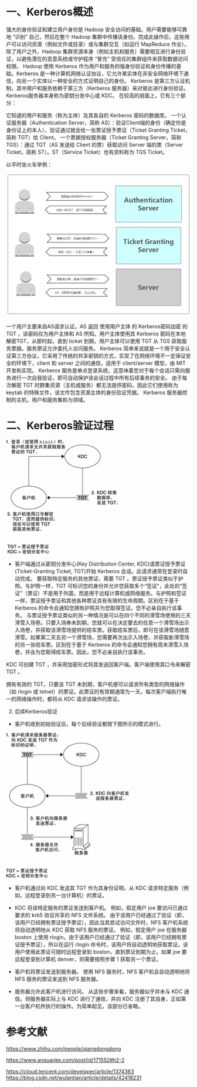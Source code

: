 # 一、Kerberos概述
强大的身份验证和建立用户身份是 Hadoop 安全访问的基础。用户需要能够可靠地 “识别” 自己，然后在整个 Hadoop 集群中传播该身份。完成此操作后，这些用户可以访问资源（例如文件或目录）或与集群交互（如运行 MapReduce 作业）。除了用户之外，Hadoop 集群资源本身（例如主机和服务）需要相互进行身份验证，以避免潜在的恶意系统或守护程序 “冒充” 受信任的集群组件来获取数据访问权限。
Hadoop 使用 Kerberos 作为用户和服务的强身份验证和身份传播的基础。Kerberos 是一种计算机网络认证协议，它允许某实体在非安全网络环境下通信，向另一个实体以一种安全的方式证明自己的身份。 Kerberos 是第三方认证机制，其中用户和服务依赖于第三方（Kerberos 服务器）来对彼此进行身份验证。 Kerberos服务器本身称为密钥分发中心或 KDC。 在较高的层面上，它有三个部分：

它知道的用户和服务（称为主体）及其各自的 Kerberos 密码的数据库。
一个认证服务器（Authentication Server，简称 AS）：验证Client端的身份（确定你是身份证上的本人），验证通过就会给一张票证授予票证（Ticket Granting Ticket，简称 TGT）给 Client。
一个票据授权服务器（Ticket Granting Server，简称 TGS）：通过 TGT（AS 发送给 Client 的票）获取访问 Server 端的票（Server Ticket，简称 ST）。ST（Service Ticket）也有资料称为 TGS Ticket。

以平时坐火车举例：

![enter description here](https://raw.githubusercontent.com/Danielyan86/xiaoshujiang_images/master/小书匠/1607785010806.png)

一个用户主要来自AS请求认证。AS 返回 使用用户主体 的 Kerberos密码加密 的 TGT ，该密码仅为用户主体和 AS 所知。用户主体使用其 Kerberos 密码在本地解密TGT，从那时起，直到 ticket 到期，用户主体可以使用 TGT 从 TGS 获取服务票据。服务票证允许委托人访问服务。
Kerberos 简单来说就是一个用于安全认证第三方协议，它采用了传统的共享密钥的方式，实现了在网络环境不一定保证安全的环境下，client 和 server 之间的通信，适用于 client/server 模型，由 MIT 开发和实现。
Kerberos 服务是单点登录系统，这意味着您对于每个会话只需向服务进行一次自我验证，即可自动保护该会话过程中所有后续事务的安全。
由于每次解密 TGT 时群集资源（主机或服务）都无法提供密码，因此它们使用称为 keytab 的特殊文件，该文件包含资源主体的身份验证凭据。
Kerberos 服务器控制的主机，用户和服务集称为领域。

# 二、Kerberos验证过程
![enter description here](https://raw.githubusercontent.com/Danielyan86/xiaoshujiang_images/master/小书匠/1607867029133.png)

- 客户端通过从密钥分发中心(Key Distribution Center, KDC)请票证授予票证(Ticket-Granting Ticket, TGT)开始 Kerberos 会话。此请求通常在登录时自动完成。
要获取特定服务的其他票证，需要 TGT 。票证授予票证类似于护照。与护照一样，TGT 可标识您的身份并允许您获取多个“签证”，此处的“签证”（票证）不是用于外国，而是用于远程计算机或网络服务。与护照和签证一样，票证授予票证和其他各种票证具有有限的生命周期。区别在于基于 Kerberos 的命令会通知您拥有护照并为您取得签证。您不必亲自执行该事务。
与票证授予票证类似的另一种情况是可以在四个不同的滑雪场使用的三天滑雪入场卷。只要入场券未到期，您就可以在决定要去的任意一个滑雪场出示入场卷，并获取该滑雪场提供的缆车票。获取缆车票后，即可在该滑雪场随意滑雪。如果第二天去另一个滑雪场，您需要再次出示入场卷，并获取新滑雪场的另一张缆车票。区别在于基于 Kerberos 的命令会通知您拥有周末滑雪入场卷，并会为您取得缆车票。因此，您不必亲自执行该事务。


KDC 可创建 TGT ，并采用加密形式将其发送回客户端。客户端使用其口令来解密 TGT 。


拥有有效的 TGT，只要该 TGT 未到期，客户机便可以请求所有类型的网络操作（如 rlogin 或 telnet）的票证。此票证的有效期通常为一天。每次客户端执行唯一的网络操作时，都将从 KDC 请求该操作的票证。


2. 后续Kerberos验证
- 客户机收到初始验证后，每个后续验证都按下图所示的模式进行。

![enter description here](https://raw.githubusercontent.com/Danielyan86/xiaoshujiang_images/master/小书匠/1607867125038.png)
- 客户机通过向 KDC 发送其 TGT 作为其身份证明，从 KDC 请求特定服务（例如，远程登录到另一台计算机）的票证。


- KDC 将该特定服务的票证发送到客户机。
例如，假定用户 joe 要访问已通过要求的 krb5 验证共享的 NFS 文件系统。 由于该用户已经通过了验证（即，该用户已经拥有票证授予票证），因此当其尝试访问文件时，NFS 客户机系统将自动透明地从 KDC 获取 NFS 服务的票证。
例如，假定用户 joe 在服务器 boston 上使用 rlogin。由于该用户已经通过了验证（即，该用户已经拥有票证授予票证），所以在运行 rlogin 命令时，该用户将自动透明地获取票证。该用户使用此票证可随时远程登录到 boston，直到票证到期为止。如果 joe 要远程登录到计算机 denver，则需要按照步骤 1 获取另一个票证。
- 客户机将票证发送到服务器。
使用 NFS 服务时，NFS 客户机会自动透明地将 NFS 服务的票证发送到 NFS 服务器。
- 服务器允许此客户机进行访问。
从这些步骤来看，服务器似乎并未与 KDC 通信。但服务器实际上与 KDC 进行了通信，并向 KDC 注册了其自身，正如第一台客户机所执行的操作。为简单起见，该部分已省略。


# 参考文献
https://www.zhihu.com/people/qiangdongdong

https://www.anquanke.com/post/id/171552#h2-2

https://cloud.tencent.com/developer/article/1374363
https://blog.csdn.net/wulantian/article/details/42418231